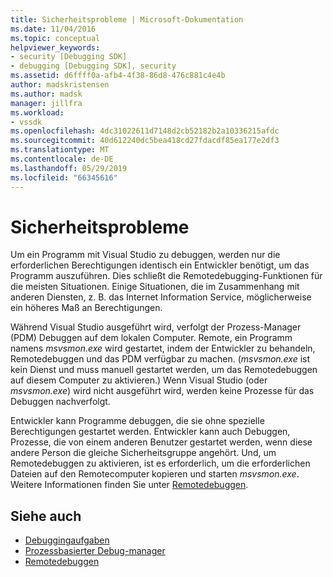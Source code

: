```yaml
---
title: Sicherheitsprobleme | Microsoft-Dokumentation
ms.date: 11/04/2016
ms.topic: conceptual
helpviewer_keywords:
- security [Debugging SDK]
- debugging [Debugging SDK], security
ms.assetid: d6ffff0a-afb4-4f38-86d8-476c881c4e4b
author: madskristensen
ms.author: madsk
manager: jillfra
ms.workload:
- vssdk
ms.openlocfilehash: 4dc31022611d7148d2cb52182b2a10336215afdc
ms.sourcegitcommit: 40d612240dc5bea418cd27fdacdf85ea177e2df3
ms.translationtype: MT
ms.contentlocale: de-DE
ms.lasthandoff: 05/29/2019
ms.locfileid: "66345616"
---
```

# <a name="security-issues"></a>Sicherheitsprobleme
Um ein Programm mit Visual Studio zu debuggen, werden nur die erforderlichen Berechtigungen identisch ein Entwickler benötigt, um das Programm auszuführen. Dies schließt die Remotedebugging-Funktionen für die meisten Situationen. Einige Situationen, die im Zusammenhang mit anderen Diensten, z. B. das Internet Information Service, möglicherweise ein höheres Maß an Berechtigungen.

 Während Visual Studio ausgeführt wird, verfolgt der Prozess-Manager (PDM) Debuggen auf dem lokalen Computer. Remote, ein Programm namens *msvsmon.exe* wird gestartet, indem der Entwickler zu behandeln, Remotedebuggen und das PDM verfügbar zu machen. (*msvsmon.exe* ist kein Dienst und muss manuell gestartet werden, um das Remotedebuggen auf diesem Computer zu aktivieren.) Wenn Visual Studio (oder *msvsmon.exe*) wird nicht ausgeführt wird, werden keine Prozesse für das Debuggen nachverfolgt.

 Entwickler kann Programme debuggen, die sie ohne spezielle Berechtigungen gestartet werden. Entwickler kann auch Debuggen, Prozesse, die von einem anderen Benutzer gestartet werden, wenn diese andere Person die gleiche Sicherheitsgruppe angehört. Und, um Remotedebuggen zu aktivieren, ist es erforderlich, um die erforderlichen Dateien auf den Remotecomputer kopieren und starten *msvsmon.exe*. Weitere Informationen finden Sie unter [Remotedebuggen](../../debugger/remote-debugging.md).

## <a name="see-also"></a>Siehe auch
- [Debuggingaufgaben](../../extensibility/debugger/debugging-tasks.md)
- [Prozessbasierter Debug-manager](../../extensibility/debugger/process-debug-manager.md)
- [Remotedebuggen](../../debugger/remote-debugging.md)
